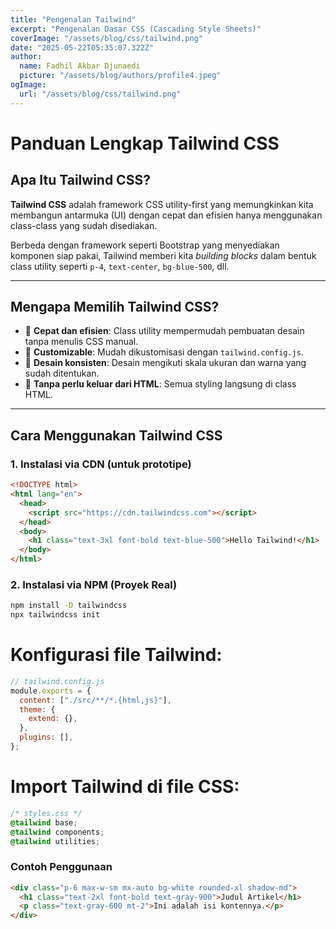 ```yaml
---
title: "Pengenalan Tailwind"
excerpt: "Pengenalan Dasar CSS (Cascading Style Sheets)"
coverImage: "/assets/blog/css/tailwind.png"
date: "2025-05-22T05:35:07.322Z"
author:
  name: Fadhil Akbar Djunaedi
  picture: "/assets/blog/authors/profile4.jpeg"
ogImage:
  url: "/assets/blog/css/tailwind.png"
---
```


# Panduan Lengkap Tailwind CSS

## Apa Itu Tailwind CSS?

**Tailwind CSS** adalah framework CSS utility-first yang memungkinkan kita membangun antarmuka (UI) dengan cepat dan efisien hanya menggunakan class-class yang sudah disediakan.

Berbeda dengan framework seperti Bootstrap yang menyediakan komponen siap pakai, Tailwind memberi kita _building blocks_ dalam bentuk class utility seperti `p-4`, `text-center`, `bg-blue-500`, dll.

---

## Mengapa Memilih Tailwind CSS?

- 🚀 **Cepat dan efisien**: Class utility mempermudah pembuatan desain tanpa menulis CSS manual.
- 🧠 **Customizable**: Mudah dikustomisasi dengan `tailwind.config.js`.
- 🎯 **Desain konsisten**: Desain mengikuti skala ukuran dan warna yang sudah ditentukan.
- 🧩 **Tanpa perlu keluar dari HTML**: Semua styling langsung di class HTML.

---

## Cara Menggunakan Tailwind CSS

### 1. Instalasi via CDN (untuk prototipe)

```html
<!DOCTYPE html>
<html lang="en">
  <head>
    <script src="https://cdn.tailwindcss.com"></script>
  </head>
  <body>
    <h1 class="text-3xl font-bold text-blue-500">Hello Tailwind!</h1>
  </body>
</html>
```

### 2. Instalasi via NPM (Proyek Real)

```bash
npm install -D tailwindcss
npx tailwindcss init
```

# Konfigurasi file Tailwind:

```js
// tailwind.config.js
module.exports = {
  content: ["./src/**/*.{html,js}"],
  theme: {
    extend: {},
  },
  plugins: [],
};
```

# Import Tailwind di file CSS:

```css
/* styles.css */
@tailwind base;
@tailwind components;
@tailwind utilities;
```

### Contoh Penggunaan

```html
<div class="p-6 max-w-sm mx-auto bg-white rounded-xl shadow-md">
  <h1 class="text-2xl font-bold text-gray-900">Judul Artikel</h1>
  <p class="text-gray-600 mt-2">Ini adalah isi kontennya.</p>
</div>
```
